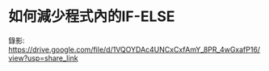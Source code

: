 # 如何減少程式內的IF-ELSE

錄影: https://drive.google.com/file/d/1VQOYDAc4UNCxCxfAmY_8PR_4wGxafP16/view?usp=share_link


